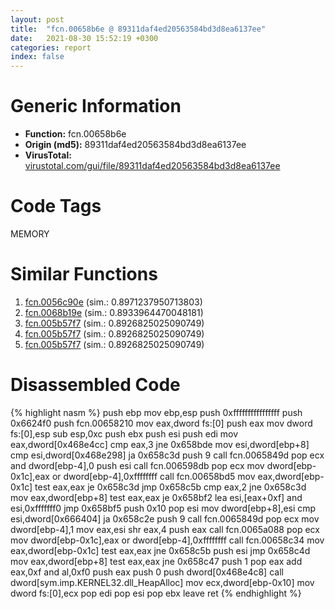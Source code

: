```yaml
---
layout: post
title:  "fcn.00658b6e @ 89311daf4ed20563584bd3d8ea6137ee"
date:   2021-08-30 15:52:19 +0300
categories: report
index: false
---
```


# Generic Information
- **Function:** fcn.00658b6e
- **Origin (md5):** 89311daf4ed20563584bd3d8ea6137ee
- **VirusTotal:** [virustotal.com/gui/file/89311daf4ed20563584bd3d8ea6137ee][virustotal_ref]

# Code Tags
<span class="tag" id="MEMORY">MEMORY</span>


# Similar Functions

1. [fcn.0056c90e][similar_1_ref] (sim.: 0.8971237950713803)
2. [fcn.0068b19e][similar_2_ref] (sim.: 0.8933964470048181)
3. [fcn.005b57f7][similar_3_ref] (sim.: 0.8926825025090749)
4. [fcn.005b57f7][similar_4_ref] (sim.: 0.8926825025090749)
5. [fcn.005b57f7][similar_5_ref] (sim.: 0.8926825025090749)


# Disassembled Code

{% highlight nasm %}
push ebp
mov ebp,esp
push 0xffffffffffffffff
push 0x6624f0
push fcn.00658210
mov eax,dword fs:[0]
push eax
mov dword fs:[0],esp
sub esp,0xc
push ebx
push esi
push edi
mov eax,dword[0x468e4cc]
cmp eax,3
jne 0x658bde
mov esi,dword[ebp+8]
cmp esi,dword[0x468e298]
ja 0x658c3d
push 9
call fcn.0065849d
pop ecx
and dword[ebp-4],0
push esi
call fcn.006598db
pop ecx
mov dword[ebp-0x1c],eax
or dword[ebp-4],0xffffffff
call fcn.00658bd5
mov eax,dword[ebp-0x1c]
test eax,eax
je 0x658c3d
jmp 0x658c5b
cmp eax,2
jne 0x658c3d
mov eax,dword[ebp+8]
test eax,eax
je 0x658bf2
lea esi,[eax+0xf]
and esi,0xfffffff0
jmp 0x658bf5
push 0x10
pop esi
mov dword[ebp+8],esi
cmp esi,dword[0x666404]
ja 0x658c2e
push 9
call fcn.0065849d
pop ecx
mov dword[ebp-4],1
mov eax,esi
shr eax,4
push eax
call fcn.0065a088
pop ecx
mov dword[ebp-0x1c],eax
or dword[ebp-4],0xffffffff
call fcn.00658c34
mov eax,dword[ebp-0x1c]
test eax,eax
jne 0x658c5b
push esi
jmp 0x658c4d
mov eax,dword[ebp+8]
test eax,eax
jne 0x658c47
push 1
pop eax
add eax,0xf
and al,0xf0
push eax
push 0
push dword[0x468e4c8]
call dword[sym.imp.KERNEL32.dll_HeapAlloc]
mov ecx,dword[ebp-0x10]
mov dword fs:[0],ecx
pop edi
pop esi
pop ebx
leave 
ret 
{% endhighlight %}


[similar_1_ref]: /report/fcn.0056c90e@411abc0a88b1072e29c624228aa4fa16
[similar_2_ref]: /report/fcn.0068b19e@a7ad2b9ff9dd0856a336f22412be639d
[similar_3_ref]: /report/fcn.005b57f7@94e69b06aa5afa1982c99238f6dc497c
[similar_4_ref]: /report/fcn.005b57f7@92ebfdbd3dde88c10736116d80b77e19
[similar_5_ref]: /report/fcn.005b57f7@2694aedb5e4f4308d70d56b7790b8855
[virustotal_ref]: https://www.virustotal.com/gui/file/89311daf4ed20563584bd3d8ea6137ee